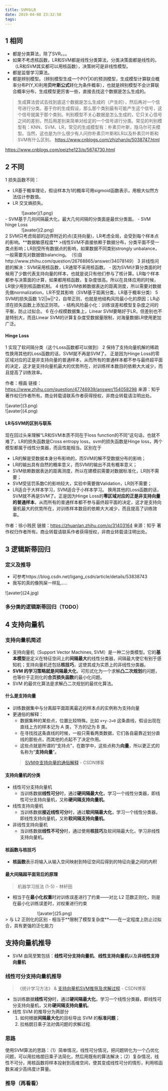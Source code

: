 ```yaml
---
title: SVM与LR
date: 2019-04-08 23:32:50
tags:
---
```

## 1 相同
- 都是分类算法，除了SVR。。。
- 如果不考虑核函数，LR和SVM都是线性分类算法，分类决策面都是线性的。（LR和SVM其实都可以用核函数），决策树可是非线性模型。
- 都是监督学习算法。
- 都是辨别模型。（辨别模型生成一个P(Y|X)的预测模型，生成模型计算联合概率分布P(Y,X)利用**贝叶斯公式**转化为条件概率），也就是辨别模型不会计算联合概率分布，生成模型更厉害一些，直接去找这个数据是怎么生成的。
<!--more-->
>生成算法尝试去找到底这个数据是怎么生成的（产生的），然后再对一个信号进行分类。基于你的生成假设，那么那个类别最有可能产生这个信号，这个信号就属于那个类别。判别模型不关心数据是怎么生成的，它只关心信号之间的差别，然后用差别来简单对给定的一个信号进行分类。常见的判别模型有：KNN、SVM、LR，常见的生成模型有：朴素贝叶斯，隐马尔可夫模型。当然，这也是为什么很少有人问你朴素贝叶斯和LR以及朴素贝叶斯和SVM有什么区别。
https://www.cnblogs.com/zhizhan/p/5038747.html

https://www.cnblogs.com/peizhe123/p/5674730.html


## 2 不同
1 损失函数不同：
- LR基于概率理论，假设样本为1的概率可用sigmoid函数表示，用极大似然方法估计参数值。
- LR 交叉熵损失。
<div style="width: 400px; margin: auto">![avater](1.png)</div>
- SVM基于几何间隔最大化，最大几何间隔的分类面是最优分类面。
- SVM hinge Loss
<div style="width: 400px; margin: auto">![avater](2.png)</div>
2 SVM只考虑局部的边界附近的点(支持向量)，LR考虑全局，会受到每个样本点的影响。**数据敏感程度**
>线性SVM不直接依赖于数据分布，分类平面不受一类点影响；LR则受所有数据点的影响，如果数据不同类别strongly unbalance，一般需要先对数据做balancing。​（引自http://www.zhihu.com/question/26768865/answer/34078149）
3 非线性问题的解决：SVM采用核函数，LR通常不采用核函数。
- 因为SVM计算分类面的时候用了少数代表支持向量的样本，也就是说只有他们参与了核计算。LR每个样本都参与决策面的计算，如果都用核函数，复杂度很高。所以在具体应用的时候，LR很少用到核函数机制。
4 线性SVM依赖数据表达的距离测度，所以需要对数据先做normalization，LR不受其影响（SVM基于距离分类，LR基于概率分类）
5 SVM的损失函数 1/2||w||^2，自带正则，也就是他结构风险最小化的原因；LR必须在损失函数上添加正则项。
- 结构风险最小化：训练误差和模型复杂度之间的平衡，防止过拟合。
6 在小规模数据集上，Linear SVM要略好于LR，但差别也不是特别大，而且Linear SVM的计算复杂度受数据量限制，对海量数据LR使用更加广泛。

#### Hinge Loss

1  实现了软间隔分类（这个Loss函数都可以做到）
2  保持了支持向量机解的稀疏性换用其他的Loss函数的话，SVM就不再是SVM了。
  正是因为Hinge Loss的零区域对应的正是非支持向量的普通样本，从而所有的普通样本都不参与最终超平面的决定，这才是支持向量机最大的优势所在，对训练样本数目的依赖大大减少，而且提高了训练效率。

作者：檀画
链接：https://www.zhihu.com/question/47746939/answer/154058298
来源：知乎
著作权归作者所有。商业转载请联系作者获得授权，非商业转载请注明出处。

<div style="width: 600px; margin: auto">![avater](3.png)</div>
<div style="width: 600px; margin: auto">![avater](4.png)</div>

#### LR与SVM的区别与联系 
现在回过头来理解“LR和SVM本质不同在于loss function的不同“这句话，也就不难了，LR的损失函数是Cross entropy loss，svm的损失函数是Hinge loss，两个模型都属于线性分类器，而且性能相当。区别在于
- LR的解是受数据本身分布影响的，而SVM的解不受数据分布的影响；
- LR的输出具有自然的概率意义，而SVM的输出不具有概率意义；
- SVM依赖数据表达的距离测度，所以在建模前需要对数据标准化，LR则不需要；
- SVM受惩罚系数C的影响较大，实验中需要做Validation，LR则不需要；
- LR适合于大样本学习，SVM适合于小样本学习。
换用其他的Loss函数的话，SVM就不再是SVM了。正是因为Hinge Loss的**零区域对应的正是非支持向量的普通样本**，从而所有的普通样本都不参与最终超平面的决定，这才是支持向量机最大的优势所在，对训练样本数目的依赖大大减少，而且提高了训练效率。

作者：徐小贱民
链接：https://zhuanlan.zhihu.com/p/31403164
来源：知乎
著作权归作者所有。商业转载请联系作者获得授权，非商业转载请注明出处。




## 3 逻辑斯蒂回归

### 定义及推导

- 可参考https://blog.csdn.net/ligang_csdn/article/details/53838743
- 我写的真的像狗屎一样乱.....
<div style="width: 600px; margin: auto">![avater](24.jpg)</div>

### 多分类的逻辑斯蒂回归（TODO）

## 4 支持向量机

### 支持向量机简述
- 支持向量机（Support Vector Machines, SVM）是一种二分类模型。它的**基本模型**是定义在特征空间上的**间隔最大**的线性分类器，间隔最大使它有别于感知机；支持向量机还包括**核技巧**，这使其成为实质上的非线性分类器。
- **SVM 的学习策略就是间隔最大化**，可形式化为一个求解**凸二次规划**的问题，也等价于正则化的**合页损失函数**的最小化问题。
- SVM 的最优化算法是求解凸二次规划的最优化算法。

#### 什么是支持向量
- 训练数据集中与分离超平面距离最近的样本点的实例称为支持向量
- 更通俗的解释：
  - 数据集种的某些点，位置比较特殊。比如 `x+y-2=0` 这条直线，假设出现在直线上方的样本记为 A 类，下方的记为 B 类。
  - 在寻找找这条直线的时候，一般只需看两类数据，它们各自最靠近划分直线的那些点，而其他的点起不了决定作用。
  - 这些点就是所谓的“支持点”，在数学中，这些点称为**向量**，所以更正式的名称为“**支持向量**”。
  > [SVM中支持向量的通俗解释](https://blog.csdn.net/AerisIceBear/article/details/79588583) - CSDN博客 

#### 支持向量机的分类
- 线性可分支持向量机
  - 当训练数据**线性可分**时，通过**硬间隔最大化**，学习一个线性分类器，即线性可分支持向量机，又称**硬间隔支持向量机**。
- 线性支持向量机
  - 当训练数据**接近线性可分**时，通过**软间隔最大化**，学习一个线性分类器，即线性支持向量机，又称**软间隔支持向量机**。
- 非线性支持向量机
  - 当训练数据**线性不可分**时，通过使用**核技巧**及软间隔最大化，学习非线性支持向量机。

#### 核函数与核技巧
- **核函数**表示将输入从输入空间映射到特征空间后得到的特征向量之间的内积

#### 最大间隔超平面背后的原理
> 机器学习技法 (1-5) - 林轩田
- 相当于在**最小化权重**时对训练误差进行了约束——对比 L2 范数正则化，则是在最小化训练误差时，对权重进行约束

<div style="width: 300px; margin: auto">![avater](25.png)</div>
  > 与 L2 正则化的区别
- 相当于**限制了模型复杂度**——在一定程度上防止过拟合，具有更强的泛化能力

## 支持向量机推导
- SVM 由简至繁包括：**线性可分支持向量机**、**线性支持向量机**以及**非线性支持向量机**
  
### 线性可分支持向量机推导
> 《统计学习方法》 & [支持向量机SVM推导及求解过程](https://blog.csdn.net/american199062/article/details/51322852#commentBox) - CSDN博客
- 当训练数据**线性可分**时，通过**硬间隔最大化**，学习一个线性分类器，即线性可分支持向量机，又称**硬间隔支持向量机**。
- 线性 SVM 的推导分为两部分
  1. 如何根据**间隔最大化**的目标导出 SVM 的**标准问题**；
  1. 拉格朗日乘子法对偶问题的求解过程.

### 思路
使用SVM算法的思路：（1）简单情况，线性可分情况，把问题转化为一个凸优化问题，可以用拉格朗日乘子法简化，然后用既有的算法解决；（2）复杂情况，线性不可分，用核函数将样本投射到高维空间，使其变成线性可分的情形，利用核函数来减少高纬度计算量。 

### 推导（再看看）

